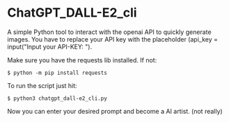 # ChatGPT_DALL-E2_cli

A simple Python tool to interact with the openai API to quickly generate images.
You have to replace your API key with the placeholder (api_key = input("Input your API-KEY: ").

Make sure you have the requests lib installed. 
If not: 
```
$ python -m pip install requests
```
To run the script just hit:
```
$ python3 chatgpt_dall-e2_cli.py
```
Now you can enter your desired prompt and become a AI artist. (not really)
